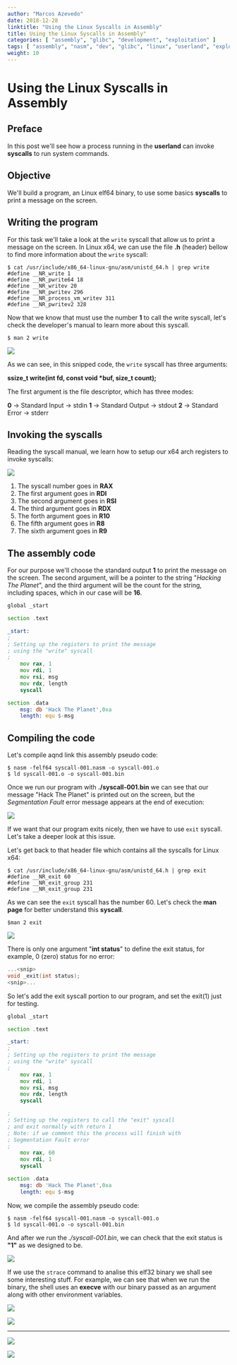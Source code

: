 ```yaml
---
author: "Marcos Azevedo"
date: 2018-12-28
linktitle: "Using the Linux Syscalls in Assembly"
title: Using the Linux Syscalls in Assembly"
categories: [ "assembly", "glibc", "development", "exploitation" ]
tags: [ "assembly", "nasm", "dev", "glibc", "linux", "userland", "exploitation" ]
weight: 10
---
```


# Using the Linux Syscalls in Assembly
## Preface
In this post we'll see how a process running in the **userland** can invoke **syscalls** to run system commands.

## Objective
We'll build a program, an Linux elf64 binary, to use some basics **syscalls** to print a message on the screen.

## Writing the program
For this task we'll take a look at the `write` syscall that allow us to print a message on the screen.
In Linux x64, we can use the file **.h** (header) bellow to find more information about the `write` syscall:

```
$ cat /usr/include/x86_64-linux-gnu/asm/unistd_64.h | grep write
#define __NR_write 1
#define __NR_pwrite64 18
#define __NR_writev 20
#define __NR_pwritev 296
#define __NR_process_vm_writev 311
#define __NR_pwritev2 328
```

Now that we know that must use the number **1** to call the write syscall, let's check the developer's manual to learn more about this syscall.
```
$ man 2 write
```
<a href="pics/write_syscall_1.png"><img src="pics/write_syscall_1.png"></a>

As we can see, in this snipped code, the `write` syscall has three arguments:

**ssize_t write(int fd, const void \*buf, size_t count);**

The first argument is the file descriptor, which has three modes:

**0** -> Standard Input -> stdin
**1** -> Standard Output -> stdout
**2** -> Standard Error -> stderr

## Invoking the syscalls
Reading the syscall manual, we learn how to setup our x64 arch registers to invoke syscalls:

<a href="pics/exit_syscall_reg_1.png"><img src="pics/exit_syscall_reg_1.png"></a>

1. The syscall number goes in **RAX**
2. The first argument goes in **RDI**
3. The second argument goes in **RSI**
4. The third argument goes in **RDX**
5. The forth argument goes in **R10**
6. The fifth argument goes in **R8**
7. The sixth argument goes in **R9**


## The assembly code
For our purpose we'll choose the standard output **1** to print the message on the screen. The second argument, will be a pointer to the string "*Hacking The Planet*", and the third argument will be the count for the string, including spaces, which in our case will be **16**.

```asm
global _start

section .text

_start:
;
; Setting up the registers to print the message
; using the "write" syscall
;
	mov rax, 1
	mov rdi, 1
	mov rsi, msg
	mov rdx, length
	syscall

section .data
	msg: db 'Hack The Planet',0xa
	length: equ $-msg
```

## Compiling the code
Let's compile aqnd link this assembly pseudo code:

```
$ nasm -felf64 syscall-001.nasm -o syscall-001.o
$ ld syscall-001.o -o syscall-001.bin
```

Once we run our program with **./syscall-001.bin** we can see that our message "Hack The Planet" is printed out on the screen, but the *Segmentation Fault* error message appears at the end of execution:

<a href="pics/write_syscall_2.png"><img src="pics/write_syscall_2.png"></a>


If we want that our program exits nicely, then we have to use `exit` syscall. Let's take a deeper look at this issue.

Let's get back to that header file which contains all the syscalls for Linux x64:

```
$ cat /usr/include/x86_64-linux-gnu/asm/unistd_64.h | grep exit
#define __NR_exit 60
#define __NR_exit_group 231
#define __NR_exit_group 231
```

As we can see the `exit` syscall has the number 60. Let's check the **man page** for better understand this **syscall**.

```
$man 2 exit
```

<a href="pics/exit_syscall_1.png"><img src="pics/exit_syscall_1.png"></a>

There is only one argument "**int status**" to define the exit status, for example, 0 (zero) status for no error:

```C
...<snip>
void _exit(int status);
<snip>...
```

So let's add the exit syscall portion to our program, and set the exit(1) just for testing.

```asm
global _start

section .text

_start:
;
; Setting up the registers to print the message
; using the "write" syscall
;
	mov rax, 1
	mov rdi, 1
	mov rsi, msg
	mov rdx, length
	syscall

;
; Setting up the registers to call the "exit" syscall
; and exit normally with return 1
; Note: if we comment this the process will finish with
; Segmentation Fault error
;
	mov rax, 60
	mov rdi, 1
	syscall

section .data
	msg: db 'Hack The Planet',0xa
	length: equ $-msg
```

Now, we compile the assembly pseudo code:

```
$ nasm -felf64 syscall-001.nasm -o syscall-001.o
$ ld syscall-001.o -o syscall-001.bin
```

And after we run the *./syscall-001.bin*, we can check that the exit status is **"1"** as we designed to be.

<a href="pics/exit_syscall_2.png"><img src="pics/exit_syscall_2.png"></a>

If we use the `strace` command to analise this elf32 binary we shall see some interesting stuff. For example, we can see that when we run the binary, the shell uses an **execve** with our binary passed as an argument along with other environment variables.

<a href="pics/exit_syscall_3.png"><img src="pics/exit_syscall_3.png"></a>

<a href="pics/execve_1.png"><img src="pics/execve_1.png"></a>

----

<a href="pics/syscall_execution_1.png"><img src="pics/syscall_execution_1.png"></a>

<a href="pics/syscall_execution_2.png"><img src="pics/syscall_execution_2.png"></a>
